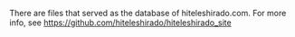 There are files that served as the database of hiteleshirado.com.
For more info, see https://github.com/hiteleshirado/hiteleshirado_site
